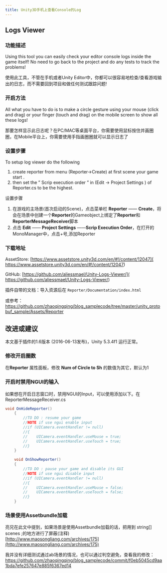 ```yaml
---
title: Unity3D手机上查看Console的Log
---
```


## Logs Viewer

### 功能描述

Using this tool you can easily check your editor console logs inside the game itself! No need to go back to the project and do any tests to track the problems!

使用此工具，不管在手机或者Unity Editor中，你都可以很容易地检查/查看游戏输出的日志，而不需要回到项目和做任何测试跟踪问题!



### 开启方法

All what you have to do is to make a circle gesture using your mouse (click and drag) or your finger (touch and drag) on the mobile screen to show all these logs!

那要怎样显示此日志呢？在PC/MAC等桌面平台，你需要使用鼠标按住并画圈圈，在Mobile平台上，你需要使用手指画圈圈就可以显示日志了



### 设置步骤

To setup log viewer do the following

1. create reporter from menu (Reporter->Create) at first scene your game start .
2. then set the ” Scrip execution order ” in (Edit -> Project Settings ) of Reporter.cs to be the highest.

设置步骤
1. 在游戏的主场景(首次启动的Scene)，点击菜单栏 **Reporter** —— **Create**，将会在场景中创建一个**Reporter**的Gameobject上绑定了**Reporter**和**ReporterMessageReceiver**脚本
2. 点击 **Edit** —— **Project Settings** ——**Scrip Execution Order**，在打开的MonoManager中，点击+号,添加Reporter




### 下载地址

AssetStore: [https://www.assetstore.unity3d.com/en/#!/content/12047]( https://www.assetstore.unity3d.com/en/#!/content/12047)

GitHub: [https://github.com/aliessmael/Unity-Logs-Viewer/]( https://github.com/aliessmael/Unity-Logs-Viewer/)

插件自带的文档：导入资源后在 `Reporter/Documentation/index.html`

或参考：https://github.com/zhaoqingqing/blog_samplecode/tree/master/unity_protobuf_sample/Assets/Reporter



## 改进或建议

本文基于插件的1.6版本 (2016-06-13发布)，Unity 5.3.4f1 运行正常。

### 修改开启圈数

在**Reporter** 属性面板，修改 **Num of Circle to Sh** 的数值为其它，默认为1



### 开启时禁用NGUI的输入

如果想在开启日志窗口时，禁用NGUI的Input，可以使用添加以下。在ReporterMessageReceiver.cs

```csharp
void OnHideReporter()
	{
        //TO DO : resume your game
        //NOTE if use ngui enable input
        //if (UICamera.eventHandler != null)
        //{
        //    UICamera.eventHandler.useMouse = true;
        //    UICamera.eventHandler.useTouch = true;
        //}
    }

    void OnShowReporter()
	{
        //TO DO : pause your game and disable its GUI
        //NOTE if use ngui disable input
        //if (UICamera.eventHandler != null)
        //{
        //    UICamera.eventHandler.useMouse = false;
        //    UICamera.eventHandler.useTouch = false;
        //}
    }
```



### 场景使用Assetbundle加载
亮兄在此文中提到，如果场景是使用Assetbundle加载的话，把用到 string[] scenes ;的地方进行了屏蔽(注释)
[http://www.maosongliang.com/archives/175](http://www.maosongliang.com/archives/175)

我并没有详细测试通过ab场景的情况，也可以通过判空避免，查看我的修改：https://github.com/zhaoqingqing/blog_samplecode/commit/f0eb5045cd9aa1bda7efe257647e885f6367ed14
